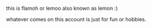 this is flamoh or lemoo also known as lemon :)

whatever comes on this account is just for fun or hobbies.
